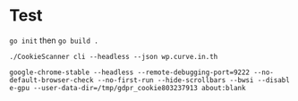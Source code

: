 # Test

`go init` then `go build .`

````
./CookieScanner cli --headless --json wp.curve.in.th
````

````
google-chrome-stable --headless --remote-debugging-port=9222 --no-default-browser-check --no-first-run --hide-scrollbars --bwsi --disabl
e-gpu --user-data-dir=/tmp/gdpr_cookie803237913 about:blank
````